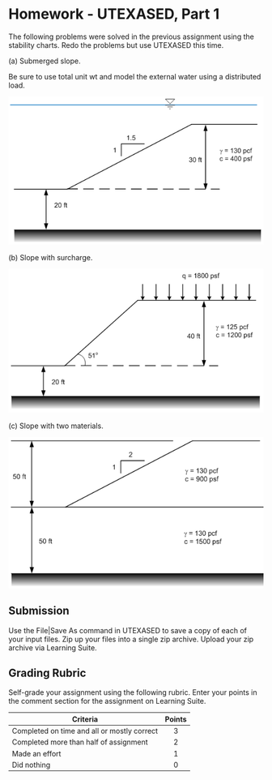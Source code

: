 # Homework - UTEXASED, Part 1

The following problems were solved in the previous assignment using the stability charts. Redo the problems but use UTEXASED this time.

(a) Submerged slope. 

Be sure to use total unit wt and model the external water using a distributed load.

![hw_fig_1.gif](../05_charts/hw_fig_1.gif)

(b) Slope with surcharge.

![hw_fig_2.gif](../05_charts/hw_fig_2.gif)

(c) Slope with two materials.

![hw_fig_3.gif](../05_charts/hw_fig_3.gif)

## Submission

Use the File|Save As command in UTEXASED to save a copy of each of your input files. Zip up your files into a single zip archive. Upload your zip archive via Learning Suite.

## Grading Rubric

Self-grade your assignment using the following rubric. Enter your points in the comment section for the assignment on Learning Suite.

| Criteria                                    | Points |
|---------------------------------------------|:------:|
| Completed on time and all or mostly correct |   3    |
| Completed more than half of assignment      |   2    |
| Made an effort                              |   1    |
| Did nothing                                 |   0    |